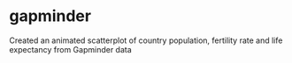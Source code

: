 # gapminder

Created an animated scatterplot of country population, fertility rate and life expectancy from Gapminder data
